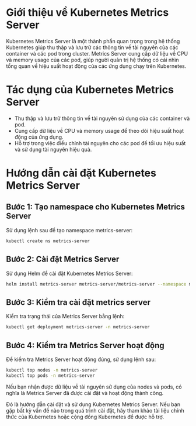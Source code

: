 # Giới thiệu về Kubernetes Metrics Server

Kubernetes Metrics Server là một thành phần quan trọng trong hệ thống Kubernetes giúp thu thập và lưu trữ các thông tin về tài nguyên của các container và các pod trong cluster. Metrics Server cung cấp dữ liệu về CPU và memory usage của các pod, giúp người quản trị hệ thống có cái nhìn tổng quan về hiệu suất hoạt động của các ứng dụng chạy trên Kubernetes.

# Tác dụng của Kubernetes Metrics Server

- Thu thập và lưu trữ thông tin về tài nguyên sử dụng của các container và pod.
- Cung cấp dữ liệu về CPU và memory usage để theo dõi hiệu suất hoạt động của ứng dụng.
- Hỗ trợ trong việc điều chỉnh tài nguyên cho các pod để tối ưu hiệu suất và sử dụng tài nguyên hiệu quả.

# Hướng dẫn cài đặt Kubernetes Metrics Server

## Bước 1: Tạo namespace cho Kubernetes Metrics Server

Sử dụng lệnh sau để tạo namespace metrics-server:

```bash
kubectl create ns metrics-server
```

## Bước 2: Cài đặt Metrics Server


Sử dụng Helm để cài đặt Kubernetes Metrics Server:

```bash
helm install metrics-server metrics-server/metrics-server --namespace metrics-server
```

## Bước 3: Kiểm tra cài đặt metrics server

Kiểm tra trạng thái của Metrics Server bằng lệnh:

```bash
kubectl get deployment metrics-server -n metrics-server
```

## Bước 4: Kiểm tra Metrics Server hoạt động

Để kiểm tra Metrics Server hoạt động đúng, sử dụng lệnh sau:

```bash
kubectl top nodes -n metrics-server
kubectl top pods -n metrics-server
```

Nếu bạn nhận được dữ liệu về tài nguyên sử dụng của nodes và pods, có nghĩa là Metrics Server đã được cài đặt và hoạt động thành công.

Đó là hướng dẫn cài đặt và sử dụng Kubernetes Metrics Server. Nếu bạn gặp bất kỳ vấn đề nào trong quá trình cài đặt, hãy tham khảo tài liệu chính thức của Kubernetes hoặc cộng đồng Kubernetes để được hỗ trợ.